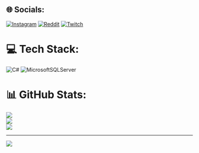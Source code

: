 
## 🌐 Socials:
[![Instagram](https://img.shields.io/badge/Instagram-%23E4405F.svg?logo=Instagram&logoColor=white)](https://instagram.com/aerdemabdy) [![Reddit](https://img.shields.io/badge/Reddit-%23FF4500.svg?logo=Reddit&logoColor=white)](https://reddit.com/user/aerdemabdy) [![Twitch](https://img.shields.io/badge/Twitch-%239146FF.svg?logo=Twitch&logoColor=white)](https://twitch.tv/aerdemabdy) 

# 💻 Tech Stack:
![C#](https://img.shields.io/badge/c%23-%23239120.svg?style=for-the-badge&logo=c-sharp&logoColor=white) ![MicrosoftSQLServer](https://img.shields.io/badge/Microsoft%20SQL%20Sever-CC2927?style=for-the-badge&logo=microsoft%20sql%20server&logoColor=white)
# 📊 GitHub Stats:
![](https://github-readme-stats.vercel.app/api?username=aerdemabdy&theme=dark&hide_border=false&include_all_commits=false&count_private=false)<br/>
![](https://github-readme-streak-stats.herokuapp.com/?user=aerdemabdy&theme=dark&hide_border=false)<br/>
![](https://github-readme-stats.vercel.app/api/top-langs/?username=aerdemabdy&theme=dark&hide_border=false&include_all_commits=false&count_private=false&layout=compact)

---
[![](https://visitcount.itsvg.in/api?id=aerdemabdy&icon=6&color=1)](https://visitcount.itsvg.in)

<!-- Proudly created with GPRM ( https://gprm.itsvg.in ) -->
